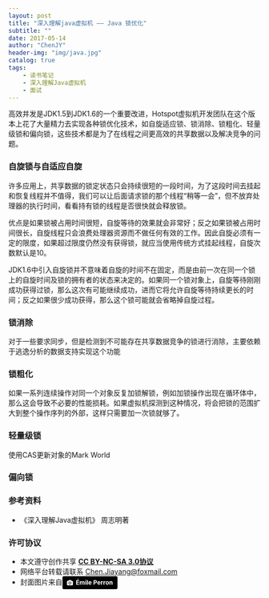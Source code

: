 ```yaml
---
layout: post
title: "深入理解java虚拟机 —— Java 锁优化"
subtitle: ""
date: 2017-05-14
author: "ChenJY"
header-img: "img/java.jpg"
catalog: true
tags: 
    - 读书笔记
    - 深入理解Java虚拟机
    - 面试
---
```


高效并发是JDK1.5到JDK1.6的一个重要改进，Hotspot虚拟机开发团队在这个版本上花了大量精力去实现各种锁优化技术，如自旋适应锁、锁消除、锁粗化、轻量级锁和偏向锁，这些技术都是为了在线程之间更高效的共享数据以及解决竞争的问题。

### 自旋锁与自适应自旋
许多应用上，共享数据的锁定状态只会持续很短的一段时间，为了这段时间去挂起和恢复线程并不值得，我们可以让后面请求锁的那个线程“稍等一会”，但不放弃处理器的执行时间，看看持有锁的线程是否很快就会释放锁。

优点是如果锁被占用时间很短，自旋等待的效果就会非常好；反之如果锁被占用时间很长，自旋线程只会浪费处理器资源而不做任何有效的工作。因此自旋必须有一定的限度，如果超过限度仍然没有获得锁，就应当使用传统方式挂起线程，自旋次数默认是10。

JDK1.6中引入自旋锁并不意味着自旋的时间不在固定，而是由前一次在同一个锁上的自旋时间及锁的拥有者的状态来决定的。如果同一个锁对象上，自旋等待刚刚成功获得过锁，那么这次有可能继续成功，进而它将允许自旋等待持续更长的时间；反之如果很少成功获得，那么这个锁可能就会省略掉自旋过程。

### 锁消除
对于一些要求同步，但是检测到不可能存在共享数据竞争的锁进行消除，主要依赖于逃逸分析的数据支持实现这个功能

### 锁粗化
如果一系列连续操作对同一个对象反复加锁解锁，例如加锁操作出现在循环体中，那么这会导致不必要的性能损耗。如果虚拟机探测到这种情况，将会把锁的范围扩大到整个操作序列的外部，这样只需要加一次锁就够了。

### 轻量级锁
使用CAS更新对象的Mark World

### 偏向锁

### 参考资料
* 《深入理解Java虚拟机》 周志明著

### 许可协议
* 本文遵守创作共享 <a href="https://creativecommons.org/licenses/by-nc-sa/3.0/cn/" target="_blank"><b>CC BY-NC-SA 3.0协议</b></a>
* 网络平台转载请联系 Chen.Jiayang@foxmail.com
* 封面图片来自<a style="background-color:black;color:white;text-decoration:none;padding:4px 6px;font-family:-apple-system, BlinkMacSystemFont, &quot;San Francisco&quot;, &quot;Helvetica Neue&quot;, Helvetica, Ubuntu, Roboto, Noto, &quot;Segoe UI&quot;, Arial, sans-serif;font-size:12px;font-weight:bold;line-height:1.2;display:inline-block;border-radius:3px;" href="https://unsplash.com/@emilep?utm_medium=referral&amp;utm_campaign=photographer-credit&amp;utm_content=creditBadge" target="_blank" rel="noopener noreferrer" title="Download free do whatever you want high-resolution photos from Émile Perron"><span style="display:inline-block;padding:2px 3px;"><svg xmlns="http://www.w3.org/2000/svg" style="height:12px;width:auto;position:relative;vertical-align:middle;top:-1px;fill:white;" viewBox="0 0 32 32"><title></title><path d="M20.8 18.1c0 2.7-2.2 4.8-4.8 4.8s-4.8-2.1-4.8-4.8c0-2.7 2.2-4.8 4.8-4.8 2.7.1 4.8 2.2 4.8 4.8zm11.2-7.4v14.9c0 2.3-1.9 4.3-4.3 4.3h-23.4c-2.4 0-4.3-1.9-4.3-4.3v-15c0-2.3 1.9-4.3 4.3-4.3h3.7l.8-2.3c.4-1.1 1.7-2 2.9-2h8.6c1.2 0 2.5.9 2.9 2l.8 2.4h3.7c2.4 0 4.3 1.9 4.3 4.3zm-8.6 7.5c0-4.1-3.3-7.5-7.5-7.5-4.1 0-7.5 3.4-7.5 7.5s3.3 7.5 7.5 7.5c4.2-.1 7.5-3.4 7.5-7.5z"></path></svg></span><span style="display:inline-block;padding:2px 3px;">Émile Perron</span></a>